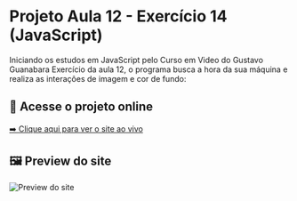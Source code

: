 # Projeto Aula 12 - Exercício 14 (JavaScript)

Iniciando os estudos em JavaScript pelo Curso em Video do Gustavo Guanabara
Exercício da aula 12, o programa busca a hora da sua máquina e realiza as interações de imagem e cor de fundo:

## 🔗 Acesse o projeto online

[➡️ Clique aqui para ver o site ao vivo](https://alex-majdalani.github.io/javascript/aula12_Ex/ex014/modelo.html)

## 🖼️ Preview do site

![Preview do site](https://alex-majdalani.github.io/javascript/aula12_Ex/ex014/preview.png)
